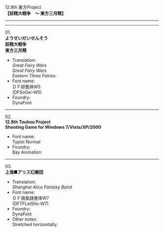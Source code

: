 12.8th 東方Project  
**【妖精大戦争　～ 東方三月精】**

---  
---

01\.  
**ようせいだいせんそう**  
**妖精大戦争**  
**東方三月精**
  - Translation:  
*Great Fairy Wars*  
*Great Fairy Wars*  
*Eastern Three Fairies*
  - Font name:  
ＤＦ綜藝体W5  
(DFSoGei-W5)
  - Foundry:  
DynaFont

---

02\.  
**12.8th Touhou Project**  
**Shooting Game for Windows 7/Vista/XP/2000**
  - Font name:  
Typist Normal
  - Foundry:  
Bay Animation

---

03\.  
**上海■アリス幻樂団**
  - Translation:  
*Shanghai Alice Fantasy Band*
  - Font name:  
ＤＦ唐風隷書体W7  
(DFTFLeiSho-W7)
  - Foundry:  
DynaFont
  - Other notes:  
Stretched horizontally.
